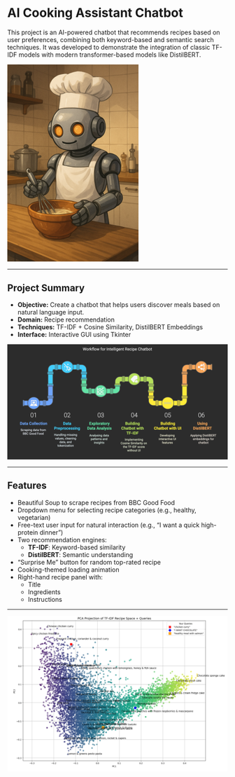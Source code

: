 # AI Cooking Assistant Chatbot

This project is an AI-powered chatbot that recommends recipes based on user preferences, combining both keyword-based and semantic search techniques. It was developed to demonstrate the integration of classic TF-IDF models with modern transformer-based models like DistilBERT.

<img src="docs/assets/AI_CHEF_ROBOT copy.png" width="300"/>

---

## Project Summary

- **Objective:** Create a chatbot that helps users discover meals based on natural language input.
- **Domain:** Recipe recommendation
- **Techniques:** TF-IDF + Cosine Similarity, DistilBERT Embeddings
- **Interface:** Interactive GUI using Tkinter

<img src="docs/assets/workflow.png" width="700"/>


---

## Features

- Beautiful Soup to scrape recipes from BBC Good Food
- Dropdown menu for selecting recipe categories (e.g., healthy, vegetarian)
- Free-text user input for natural interaction (e.g., “I want a quick high-protein dinner”)
- Two recommendation engines:
  - **TF-IDF**: Keyword-based similarity
  - **DistilBERT**: Semantic understanding
- “Surprise Me” button for random top-rated recipe
- Cooking-themed loading animation
- Right-hand recipe panel with:
  - Title
  - Ingredients
  - Instructions

---

<img src="docs/assets/PCA.png" width="700"/>

